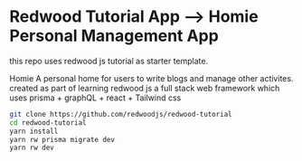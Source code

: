 # Redwood Tutorial App --> Homie Personal Management App

this repo uses redwood js tutorial as starter template. 

Homie 
A personal home for users to write blogs and manage other activites. created as part of learning redwood js a full stack web framework which uses prisma + graphQL + react + Tailwind css

```bash
git clone https://github.com/redwoodjs/redwood-tutorial
cd redwood-tutorial
yarn install
yarn rw prisma migrate dev
yarn rw dev
```
